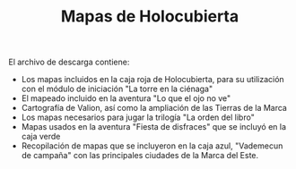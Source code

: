 ﻿---
title: Mapas de Holocubierta
summary:  Este archivo contiene la recopilación de los mapas que se incluyeron en las publicaciones de la editorial Holocubierta.
authors:
date:
type: post
categories:
- Clásicos de la Marca
tags:
- Holocubierta
- Gazetteer
minlevels: ""
maxlevels: ""
prices:
session: ""
mincharacters: ""
maxcharacters: ""
eval:  oficial
cover: "mapas_holocubierta.jpg"
download: "mapas_holocubierta.rar"
moreinfo:
license: "OGL"
draft: false

---

El archivo de descarga contiene:

- Los mapas incluidos en la caja roja de Holocubierta, para su utilización con el módulo de iniciación "La torre en la ciénaga"
- El mapeado incluido en la aventura "Lo que el ojo no ve"
- Cartografía de Valion, así como la ampliación de las Tierras de la Marca
- Los mapas necesarios para jugar la trilogía "La orden del libro"
- Mapas usados en la aventura "Fiesta de disfraces" que se incluyó en la caja verde
- Recopilación de mapas que se incluyeron en la caja azul, "Vademecun de campaña" con las principales ciudades de la Marca del Este.
